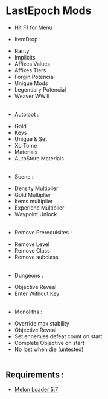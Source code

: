 # LastEpoch Mods
- Hit F1 for Menu
+ ItemDrop :
- Rarity
- Implicits
- Affixes Values
- Affixes Tiers
- Forgin Potencial
- Unique Mods
- Legendary Potencial
- Weaver WWill
<br/><br/>
+ Autoloot :
- Gold
- Keys
- Unique & Set
- Xp Tome
- Materials
- AutoStore Materials
<br/><br/>
+ Scene :
- Density Multiplier
- Gold Multiplier
- Items multiplier
- Experienc Multiplier
- Waypoint Unlock
<br/><br/>
+ Remove Prerequisites :
- Remove Level
- Remove Class
- Remove subclass
<br/><br/>
+ Dungeons :
- Objective Reveal
- Enter Without Key
<br/><br/>
+ Monoliths :
- Override max stability
- Objective Reveal
- Set ennemies defeat count on start
- Complete Objective on start
- No lost when die (untested)
<br/><br/>
## Requirements :
+ [Melon Loader 5.7](https://github.com/LavaGang/MelonLoader)
